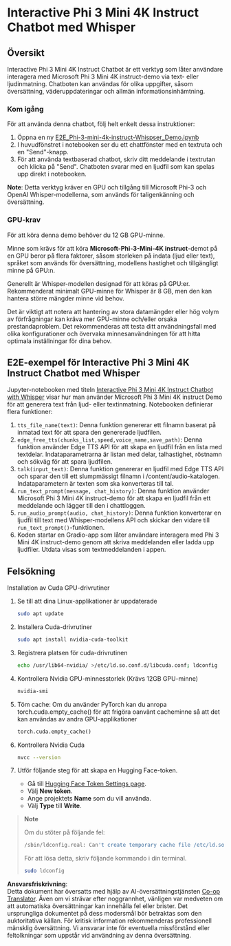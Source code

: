 <!--
CO_OP_TRANSLATOR_METADATA:
{
  "original_hash": "006e8cf75211d3297f24e1b22e38955f",
  "translation_date": "2025-05-09T18:31:36+00:00",
  "source_file": "md/02.Application/01.TextAndChat/Phi3/E2E_Phi-3-mini_with_whisper.md",
  "language_code": "sv"
}
-->
# Interactive Phi 3 Mini 4K Instruct Chatbot med Whisper

## Översikt

Interactive Phi 3 Mini 4K Instruct Chatbot är ett verktyg som låter användare interagera med Microsoft Phi 3 Mini 4K instruct-demo via text- eller ljudinmatning. Chatboten kan användas för olika uppgifter, såsom översättning, väderuppdateringar och allmän informationsinhämtning.

### Kom igång

För att använda denna chatbot, följ helt enkelt dessa instruktioner:

1. Öppna en ny [E2E_Phi-3-mini-4k-instruct-Whispser_Demo.ipynb](https://github.com/microsoft/Phi-3CookBook/blob/main/code/06.E2E/E2E_Phi-3-mini-4k-instruct-Whispser_Demo.ipynb)
2. I huvudfönstret i notebooken ser du ett chattfönster med en textruta och en "Send"-knapp.
3. För att använda textbaserad chatbot, skriv ditt meddelande i textrutan och klicka på "Send". Chatboten svarar med en ljudfil som kan spelas upp direkt i notebooken.

**Note**: Detta verktyg kräver en GPU och tillgång till Microsoft Phi-3 och OpenAI Whisper-modellerna, som används för taligenkänning och översättning.

### GPU-krav

För att köra denna demo behöver du 12 GB GPU-minne.

Minne som krävs för att köra **Microsoft-Phi-3-Mini-4K instruct**-demot på en GPU beror på flera faktorer, såsom storleken på indata (ljud eller text), språket som används för översättning, modellens hastighet och tillgängligt minne på GPU:n.

Generellt är Whisper-modellen designad för att köras på GPU:er. Rekommenderat minimalt GPU-minne för Whisper är 8 GB, men den kan hantera större mängder minne vid behov.

Det är viktigt att notera att hantering av stora datamängder eller hög volym av förfrågningar kan kräva mer GPU-minne och/eller orsaka prestandaproblem. Det rekommenderas att testa ditt användningsfall med olika konfigurationer och övervaka minnesanvändningen för att hitta optimala inställningar för dina behov.

## E2E-exempel för Interactive Phi 3 Mini 4K Instruct Chatbot med Whisper

Jupyter-notebooken med titeln [Interactive Phi 3 Mini 4K Instruct Chatbot with Whisper](https://github.com/microsoft/Phi-3CookBook/blob/main/code/06.E2E/E2E_Phi-3-mini-4k-instruct-Whispser_Demo.ipynb) visar hur man använder Microsoft Phi 3 Mini 4K instruct Demo för att generera text från ljud- eller textinmatning. Notebooken definierar flera funktioner:

1. `tts_file_name(text)`: Denna funktion genererar ett filnamn baserat på inmatad text för att spara den genererade ljudfilen.
1. `edge_free_tts(chunks_list,speed,voice_name,save_path)`: Denna funktion använder Edge TTS API för att skapa en ljudfil från en lista med textdelar. Indataparametrarna är listan med delar, talhastighet, röstnamn och sökväg för att spara ljudfilen.
1. `talk(input_text)`: Denna funktion genererar en ljudfil med Edge TTS API och sparar den till ett slumpmässigt filnamn i /content/audio-katalogen. Indataparametern är texten som ska konverteras till tal.
1. `run_text_prompt(message, chat_history)`: Denna funktion använder Microsoft Phi 3 Mini 4K instruct-demo för att skapa en ljudfil från ett meddelande och lägger till den i chattloggen.
1. `run_audio_prompt(audio, chat_history)`: Denna funktion konverterar en ljudfil till text med Whisper-modellens API och skickar den vidare till `run_text_prompt()`-funktionen.
1. Koden startar en Gradio-app som låter användare interagera med Phi 3 Mini 4K instruct-demo genom att skriva meddelanden eller ladda upp ljudfiler. Utdata visas som textmeddelanden i appen.

## Felsökning

Installation av Cuda GPU-drivrutiner

1. Se till att dina Linux-applikationer är uppdaterade

    ```bash
    sudo apt update
    ```

1. Installera Cuda-drivrutiner

    ```bash
    sudo apt install nvidia-cuda-toolkit
    ```

1. Registrera platsen för cuda-drivrutinen

    ```bash
    echo /usr/lib64-nvidia/ >/etc/ld.so.conf.d/libcuda.conf; ldconfig
    ```

1. Kontrollera Nvidia GPU-minnesstorlek (Krävs 12GB GPU-minne)

    ```bash
    nvidia-smi
    ```

1. Töm cache: Om du använder PyTorch kan du anropa torch.cuda.empty_cache() för att frigöra oanvänt cacheminne så att det kan användas av andra GPU-applikationer

    ```python
    torch.cuda.empty_cache() 
    ```

1. Kontrollera Nvidia Cuda

    ```bash
    nvcc --version
    ```

1. Utför följande steg för att skapa en Hugging Face-token.

    - Gå till [Hugging Face Token Settings page](https://huggingface.co/settings/tokens?WT.mc_id=aiml-137032-kinfeylo).
    - Välj **New token**.
    - Ange projektets **Name** som du vill använda.
    - Välj **Type** till **Write**.

> **Note**
>
> Om du stöter på följande fel:
>
> ```bash
> /sbin/ldconfig.real: Can't create temporary cache file /etc/ld.so.cache~: Permission denied 
> ```
>
> För att lösa detta, skriv följande kommando i din terminal.
>
> ```bash
> sudo ldconfig
> ```

**Ansvarsfriskrivning**:  
Detta dokument har översatts med hjälp av AI-översättningstjänsten [Co-op Translator](https://github.com/Azure/co-op-translator). Även om vi strävar efter noggrannhet, vänligen var medveten om att automatiska översättningar kan innehålla fel eller brister. Det ursprungliga dokumentet på dess modersmål bör betraktas som den auktoritativa källan. För kritisk information rekommenderas professionell mänsklig översättning. Vi ansvarar inte för eventuella missförstånd eller feltolkningar som uppstår vid användning av denna översättning.